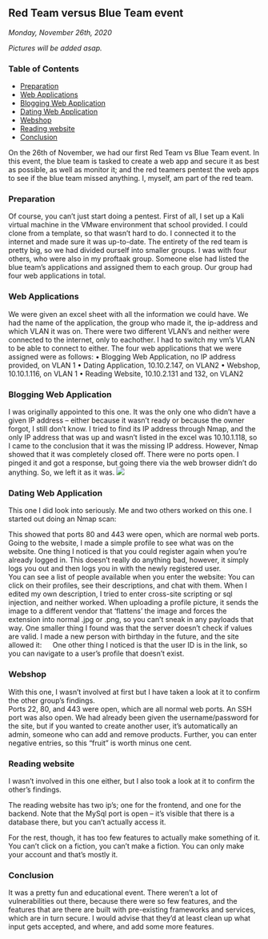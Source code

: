 ## Red Team versus Blue Team event 
_Monday, November 26th, 2020_

_Pictures will be added asap._

### Table of Contents
* [Preparation](#preparation)
* [Web Applications](#web-applications)
* [Blogging Web Application](#blogging-web-application)
* [Dating Web Application](#dating-web-application)
* [Webshop](#webshop)
* [Reading website](#reading-website)
* [Conclusion](#conclusion)

On the 26th of November, we had our first Red Team vs Blue Team event. In this event, the blue team is tasked to create a web app and secure it as best as possible, as well as monitor it; and the red teamers pentest the web apps to see if the blue team missed anything. I, myself, am part of the red team. 

### Preparation
Of course, you can’t just start doing a pentest. First of all, I set up a Kali virtual machine in the VMware environment that school provided. I could clone from a template, so that wasn’t hard to do. I connected it to the internet and made sure it was up-to-date.
The entirety of the red team is pretty big, so we had divided ourself into smaller groups. I was with four others, who were also in my proftaak group. Someone else had listed the blue team’s applications and assigned them to each group. Our group had four web applications in total. 

### Web Applications
We were given an excel sheet with all the information we could have. We had the name of the application, the group who made it, the ip-address and which VLAN it was on. There were two different VLAN’s and neither were connected to the internet, only to eachother. I had to switch my vm’s VLAN to be able to connect to either. 
The four web applications that we were assigned were as follows: 
•	Blogging Web Application, no IP address provided, on VLAN 1
•	Dating Application, 10.10.2.147, on VLAN2
•	Webshop, 10.10.1.116, on VLAN 1
•	Reading Website, 10.10.2.131 and 132, on VLAN2

### Blogging Web Application
I was originally appointed to this one. It was the only one who didn’t have a given IP address – either because it wasn’t ready or because the owner forgot, I still don’t know. I tried to find its IP address through Nmap, and the only IP address that was up and wasn’t listed in the excel was 10.10.1.118, so I came to the conclusion that it was the missing IP address. However, Nmap showed that it was completely closed off. There were no ports open. I pinged it and got a response, but going there via the web browser didn’t do anything. So, we left it as it was. 
<img src="img/rvimg/Picture1.png">
 
### Dating Web Application
This one I did look into seriously. Me and two others worked on this one. I started out doing an Nmap scan: 
 
This showed that ports 80 and 443 were open, which are normal web ports. Going to the website, I made a simple profile to see what was on the website. 
One thing I noticed is that you could register again when you’re already logged in. This doesn’t really do anything bad, however, it simply logs you out and then logs you in with the newly registered user.  
You can see a list of people available when you enter the website:
You can click on their profiles, see their descriptions, and chat with them. When I edited my own description, I tried to enter cross-site scripting or sql injection, and neither worked. When uploading a profile picture, it sends the image to a different vendor that ‘flattens’ the image and forces the extension into normal .jpg or .png, so you can’t sneak in any payloads that way. 
One smaller thing I found was that the server doesn’t check if values are valid. I made a new person with birthday in the future, and the site allowed it:  
One other thing I noticed is that the user ID is in the link, so you can navigate to a user’s profile that doesn’t exist. 

### Webshop
With this one, I wasn’t involved at first but I have taken a look at it to confirm the other group’s findings.  
Ports 22, 80, and 443 were open, which are all normal web ports. An SSH port was also open.  We had already been given the username/password for the site, but if you wanted to create another user, it’s automatically an admin, someone who can add and remove products. 
Further, you can enter negative entries, so this “fruit” is worth minus one cent. 
 
 
### Reading website
I wasn’t involved in this one either, but I also took a look at it to confirm the other’s findings. 
 
The reading website has two ip’s; one for the frontend, and one for the backend. Note that the MySql port is open – it’s visible that there is a database there, but you can’t actually access it.

For the rest, though, it has too few features to actually make something of it. You can’t click on a fiction, you can’t make a fiction. You can only make your account and that’s mostly it. 

### Conclusion
It was a pretty fun and educational event. There weren’t a lot of vulnerabilities out there, because there were so few features, and the features that are there are built with pre-existing frameworks and services, which are in turn secure. I would advise that they’d at least clean up what input gets accepted, and where, and add some more features. 

